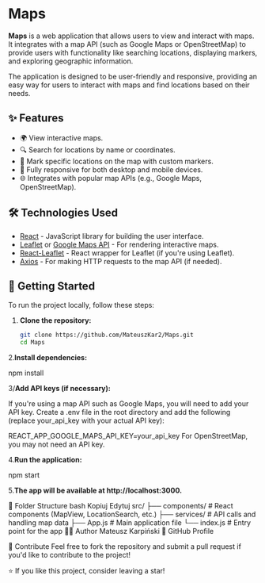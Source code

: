 # Maps

**Maps** is a web application that allows users to view and interact with maps. It integrates with a map API (such as Google Maps or OpenStreetMap) to provide users with functionality like searching locations, displaying markers, and exploring geographic information.

The application is designed to be user-friendly and responsive, providing an easy way for users to interact with maps and find locations based on their needs.

## ✨ Features

- 🌍 View interactive maps.
- 🔍 Search for locations by name or coordinates.
- 📍 Mark specific locations on the map with custom markers.
- 📱 Fully responsive for both desktop and mobile devices.
- 🌐 Integrates with popular map APIs (e.g., Google Maps, OpenStreetMap).

## 🛠️ Technologies Used

- [React](https://reactjs.org/) - JavaScript library for building the user interface.
- [Leaflet](https://leafletjs.com/) or [Google Maps API](https://developers.google.com/maps) - For rendering interactive maps.
- [React-Leaflet](https://react-leaflet.js.org/) - React wrapper for Leaflet (if you're using Leaflet).
- [Axios](https://axios-http.com/) - For making HTTP requests to the map API (if needed).

## 🚀 Getting Started

To run the project locally, follow these steps:

1. **Clone the repository:**

   ```bash
   git clone https://github.com/MateuszKar2/Maps.git
   cd Maps
2.**Install dependencies:**

npm install

3/**Add API keys (if necessary):**

If you're using a map API such as Google Maps, you will need to add your API key. Create a .env file in the root directory and add the following (replace your_api_key with your actual API key):

REACT_APP_GOOGLE_MAPS_API_KEY=your_api_key
For OpenStreetMap, you may not need an API key.

4.**Run the application:**

npm start

5.**The app will be available at http://localhost:3000.**

📂 Folder Structure
bash
Kopiuj
Edytuj
src/
├── components/           # React components (MapView, LocationSearch, etc.)
├── services/             # API calls and handling map data
├── App.js                # Main application file
└── index.js              # Entry point for the app
🧑‍💻 Author
Mateusz Karpiński
🔗 GitHub Profile

💬 Contribute
Feel free to fork the repository and submit a pull request if you'd like to contribute to the project!

⭐ If you like this project, consider leaving a star!
